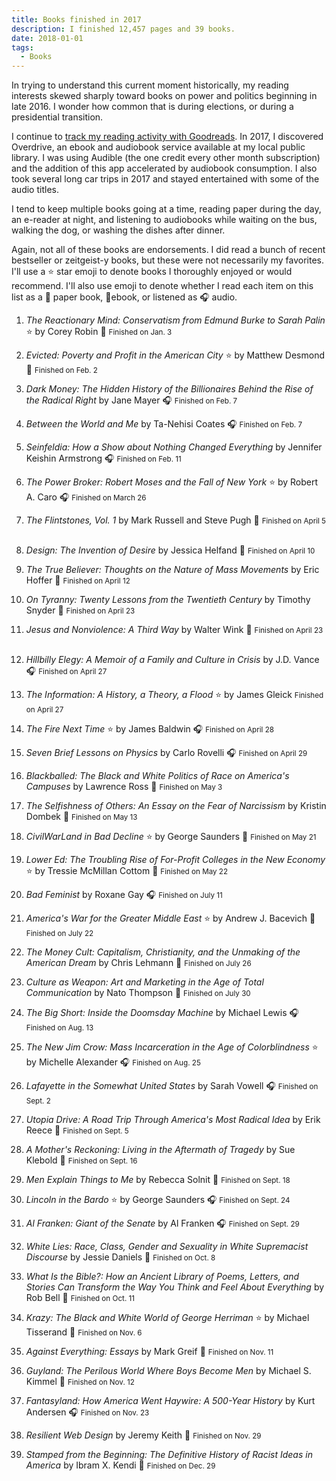 ```yaml
---
title: Books finished in 2017
description: I finished 12,457 pages and 39 books.
date: 2018-01-01
tags:
  - Books
---
```


In trying to understand this current moment historically, my reading interests skewed sharply toward books on power and politics beginning in late 2016. I wonder how common that is during elections, or during a presidential transition.

I continue to [track my reading activity with Goodreads](https://www.goodreads.com/nsmsn). In 2017, I discovered Overdrive, an ebook and audiobook service available at my local public library. I was using Audible (the one credit every other month subscription) and the addition of this app accelerated by audiobook consumption. I also took several long car trips in 2017 and stayed entertained with some of the audio titles.

I tend to keep multiple books going at a time, reading paper during the day, an e-reader at night, and listening to audiobooks while waiting on the bus, walking the dog, or washing the dishes after dinner.

Again, not all of these books are endorsements. I did read a bunch of recent bestseller or zeitgeist-y books, but these were not necessarily my favorites. I'll use a ⭐ star emoji to denote books I thoroughly enjoyed or would recommend. I'll also use emoji to denote whether I read each item on this list as a 📖 paper book, 📱ebook,  or listened as 🎧 audio. 


1.  <i>The Reactionary Mind: Conservatism from Edmund Burke to Sarah Palin </i> ⭐
    by Corey Robin
    📱 <small>Finished on <time datetime="2017-01-03">Jan. 3</time></small>
    &nbsp;

2.  <i>Evicted: Poverty and Profit in the American City</i> ⭐
    by Matthew Desmond
    📖 <small>Finished on <time datetime="2017-02-02">Feb. 2</time></small>
    &nbsp;

3.  <i>Dark Money: The Hidden History of the Billionaires Behind the Rise of the Radical Right </i>
    by Jane Mayer
    🎧 <small>Finished on <time datetime="2017-02-07">Feb. 7</time></small>
    &nbsp;

4.  <i>Between the World and Me </i>
    by Ta-Nehisi Coates
    🎧 <small>Finished on <time datetime="2017-02-07">Feb. 7</time></small>
    &nbsp;

5.  <i>Seinfeldia: How a Show about Nothing Changed Everything</i>
    by Jennifer Keishin Armstrong
    🎧 <small>Finished on <time datetime="2017-02-11">Feb. 11</time></small>
    &nbsp;

6.  <i>The Power Broker: Robert Moses and the Fall of New York </i> ⭐
    by Robert A. Caro
    🎧 <small>Finished on <time datetime="2017-03-26">March 26</time></small>
    &nbsp;

7.  <i>The Flintstones, Vol. 1 </i>
    by Mark Russell and Steve Pugh
    📖 <small>Finished on <time datetime="2017-04-05">April 5</time></small>
    &nbsp;

8.  <i>Design: The Invention of Desire</i>
    by Jessica Helfand
    📖 <small>Finished on <time datetime="2017-04-10">April 10</time></small>
    &nbsp;

9.  <i>The True Believer: Thoughts on the Nature of Mass Movements </i>
    by Eric Hoffer
    📖 <small>Finished on <time datetime="2017-04-12">April 12</time></small>
    &nbsp;

10. <i> On Tyranny: Twenty Lessons from the Twentieth Century</i>
    by Timothy Snyder
    📖 <small>Finished on <time datetime="2017-04-23">April 23</time></small>
    &nbsp;

11. <i>Jesus and Nonviolence: A Third Way </i>
    by Walter Wink
    📖 <small>Finished on <time datetime="2017-04-23">April 23</time></small>
    &nbsp;

12. <i>Hillbilly Elegy: A Memoir of a Family and Culture in Crisis </i>
    by J.D. Vance
    🎧 <small>Finished on <time datetime="2017-04-27">April 27</time></small>
    &nbsp;

13. <i>The Information: A History, a Theory, a Flood</i> ⭐
    by James Gleick
    <small>Finished on <time datetime="2017-04-27">April 27</time></small>
    &nbsp;

14. <i>The Fire Next Time</i> ⭐
    by James Baldwin
    🎧 <small>Finished on <time datetime="2017-04-28">April 28</time></small>
    &nbsp;

15. <i>Seven Brief Lessons on Physics </i>
    by Carlo Rovelli
    🎧 <small>Finished on <time datetime="2017-04-29">April 29</time></small>
    &nbsp;

16. <i>Blackballed: The Black and White Politics of Race on America's Campuses</i>
    by Lawrence Ross
    📖 <small>Finished on <time datetime="2017-05-03">May 3</time></small>
    &nbsp;

17. <i>The Selfishness of Others: An Essay on the Fear of Narcissism </i>
    by Kristin Dombek
    📖 <small>Finished on <time datetime="2017-05-13">May 13</time></small>
    &nbsp;

18. <i>CivilWarLand in Bad Decline </i> ⭐
    by George Saunders
    📖 <small>Finished on <time datetime="2017-05-21">May 21</time></small>
    &nbsp;

19. <i>Lower Ed: The Troubling Rise of For-Profit Colleges in the New Economy </i> ⭐
    by Tressie McMillan Cottom
    📖 <small>Finished on <time datetime="2017-05-22">May 22</time></small>
    &nbsp;

20. <i>Bad Feminist </i>
    by Roxane Gay
    🎧 <small>Finished on <time datetime="2017-07-11">July 11</time></small>
    &nbsp;

21. <i>America's War for the Greater Middle East </i> ⭐
    by Andrew J. Bacevich
    📖 <small>Finished on <time datetime="2017-07-22">July 22</time></small>
    &nbsp;

22. <i>The Money Cult: Capitalism, Christianity, and the Unmaking of the American Dream</i>
    by Chris Lehmann
    📖 <small>Finished on <time datetime="2017-07-26">July 26</time></small>
    &nbsp;

23. <i>Culture as Weapon: Art and Marketing in the Age of Total Communication </i>
    by Nato Thompson
    📖 <small>Finished on <time datetime="2017-07-30">July 30</time></small>
    &nbsp;

24. <i>The Big Short: Inside the Doomsday Machine </i>
    by Michael Lewis
    🎧 <small>Finished on <time datetime="2017-08-13">Aug. 13</time></small>
    &nbsp;

25. <i>The New Jim Crow: Mass Incarceration in the Age of Colorblindness </i>⭐
    by Michelle Alexander
    🎧 <small>Finished on <time datetime="2017-08-25">Aug. 25</time></small>
    &nbsp;

26. <i>Lafayette in the Somewhat United States </i>
    by Sarah Vowell
    🎧 <small>Finished on <time datetime="2017-09-02">Sept. 2</time></small>
    &nbsp;

27. <i>Utopia Drive: A Road Trip Through America's Most Radical Idea </i>
    by Erik Reece
    📖 <small>Finished on <time datetime="2017-09-05">Sept. 5</time></small>
    &nbsp;

28. <i>A Mother's Reckoning: Living in the Aftermath of Tragedy </i>
    by Sue Klebold
    📖 <small>Finished on <time datetime="2017-09-16">Sept. 16</time></small>
    &nbsp;

29. <i>Men Explain Things to Me</i>
    by Rebecca Solnit
    📖 <small>Finished on <time datetime="2017-09-18">Sept. 18</time></small>
    &nbsp;

30. <i>Lincoln in the Bardo </i> ⭐
    by George Saunders
    🎧 <small>Finished on <time datetime="2017-09-24">Sept. 24</time></small>
    &nbsp;

31. <i>Al Franken: Giant of the Senate </i>
    by Al Franken
    🎧 <small>Finished on <time datetime="2017-09-29">Sept. 29</time></small>
    &nbsp;

32. <i> White Lies: Race, Class, Gender and Sexuality in White Supremacist Discourse</i>
    by Jessie Daniels
    📖 <small>Finished on <time datetime="2017-10-08">Oct. 8</time></small>
    &nbsp;

33. <i>What Is the Bible?: How an Ancient Library of Poems, Letters, and Stories Can Transform the Way You Think and Feel About Everything</i>
    by Rob Bell
    📖 <small>Finished on <time datetime="2017-10-11">Oct. 11</time></small>
    &nbsp;

34. <i>Krazy: The Black and White World of George Herriman </i>  ⭐
    by Michael Tisserand
    📖 <small>Finished on <time datetime="2017-11-06">Nov. 6</time></small>
    &nbsp;

35. <i>Against Everything: Essays</i>
    by Mark Greif
    📖 <small>Finished on <time datetime="2017-11-11">Nov. 11</time></small>
    &nbsp;

36. <i>Guyland: The Perilous World Where Boys Become Men </i>
    by Michael S. Kimmel
    📖 <small>Finished on <time datetime="2017-11-12">Nov. 12</time></small>
    &nbsp;

37. <i>Fantasyland: How America Went Haywire: A 500-Year History</i>
    by Kurt Andersen
    🎧 <small>Finished on <time datetime="2017-11-23">Nov. 23</time></small>
    &nbsp;

38. <i>Resilient Web Design</i>
    by Jeremy Keith
    📱 <small>Finished on <time datetime="2017-11-29">Nov. 29</time></small>
    &nbsp;

39. <i>Stamped from the Beginning: The Definitive History of Racist Ideas in America </i>
    by Ibram X. Kendi
    📖 <small>Finished on <time datetime="2017-12-29">Dec. 29</time></small>
    &nbsp;




